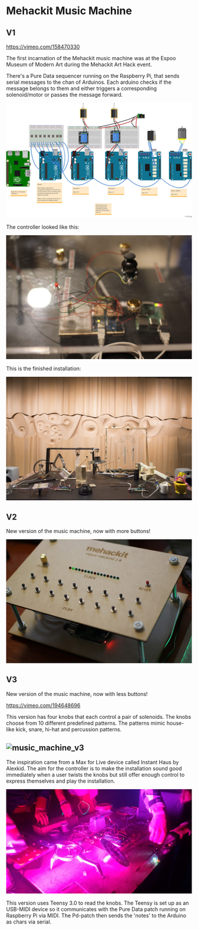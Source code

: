 # Mehackit Music Machine

## V1

https://vimeo.com/158470330

The first incarnation of the Mehackit music machine was at the Espoo Museum of Modern Art during the Mehackit Art Hack event. 

There's a Pure Data sequencer running on the Raspberry Pi, that sends serial messages to the chan of Arduinos. Each arduino checks if the message belongs to them and either triggers a corresponding solenoid/motor or passes the message forward.

![layout](Schematics.png)

 The controller looked like this:

![controller](controller.JPG) 

This is the finished installation:

![installation](installation.jpg)

## V2

New version of the music machine, now with more buttons!

![controller2](controller2.JPG)

## V3

New version of the music machine, now with less buttons! 

https://vimeo.com/194648696

This version has four knobs that each control a pair of solenoids. The knobs choose from 10 different predefined patterns. The patterns mimic house-like kick, snare, hi-hat and percussion patterns.

## ![music_machine_v3](music_machine_v3.jpg)

The inspiration came from a Max for Live device called Instant Haus by Alexkid. The aim for the controller is to make the installation sound good immediately when a user twists the knobs but still offer enough control to express themselves and play the installation.

![music_machine_at_decompression](music_machine_at_decompression.jpg)

This version uses Teensy 3.0 to read the knobs. The Teensy is set up as an USB-MIDI device so it communicates with the Pure Data patch running on Raspberry Pi via MIDI. The Pd-patch then sends the 'notes' to the Arduino as chars via serial.